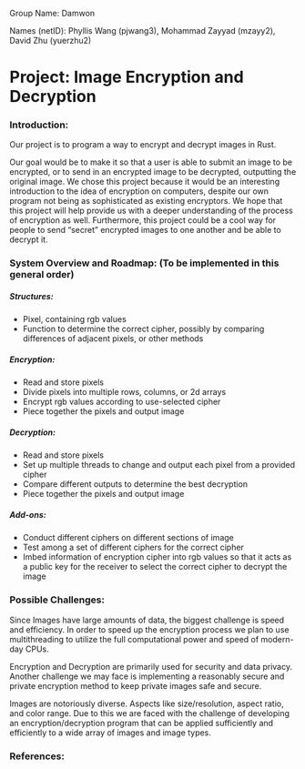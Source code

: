 Group Name: Damwon

Names (netID): 
Phyllis Wang (pjwang3), 
Mohammad Zayyad (mzayy2), 
David Zhu (yuerzhu2)

# Project: Image Encryption and Decryption

### Introduction:

Our project is to program a way to encrypt and decrypt images in Rust. 

Our goal would be to make it so that a user is able to submit an image to be encrypted, or to send in an encrypted image to be decrypted, outputting the original image. We chose this project because it would be an interesting introduction to the idea of encryption on computers, despite our own program not being as sophisticated as existing encryptors. We hope that this project will help provide us with a deeper understanding of the process of encryption as well. Furthermore, this project could be a cool way for people to send “secret” encrypted images to one another and be able to decrypt it.

### System Overview and Roadmap: (To be implemented in this general order)

##### Structures:
- Pixel, containing rgb values
- Function to determine the correct cipher, possibly by comparing differences of adjacent pixels, or other methods
  
##### Encryption: 
- Read and store pixels
- Divide pixels into multiple rows, columns, or 2d arrays
- Encrypt rgb values according to use-selected cipher
- Piece together the pixels and output image
   
##### Decryption:
- Read and store pixels
- Set up multiple threads to change and output each pixel from a provided cipher
- Compare different outputs to determine the best decryption
- Piece together the pixels and output image 

##### Add-ons:
- Conduct different ciphers on different sections of image
- Test among a set of different ciphers for the correct cipher
- Imbed information of encryption cipher into rgb values so that it acts as a public key for the receiver to select the correct cipher to decrypt the image 
  
### Possible Challenges:
Since Images have large amounts of data, the biggest challenge is speed and efficiency. In order to speed up the encryption process we plan to use multithreading to utilize the full computational power and speed of modern-day CPUs.

Encryption and Decryption are primarily used for security and data privacy. Another challenge we may face is implementing a reasonably secure and private encryption method to keep private images safe and secure.

Images are notoriously diverse. Aspects like size/resolution, aspect ratio, and color range. Due to this we are faced with the challenge of developing an encryption/decryption program that can be applied sufficiently and efficiently to a wide array of images and image types.

### References: 
